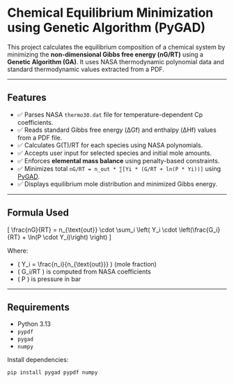 # Chemical Equilibrium Minimization using Genetic Algorithm (PyGAD)

This project calculates the equilibrium composition of a chemical system by minimizing the **non-dimensional Gibbs free energy (nG/RT)** using a **Genetic Algorithm (GA)**. It uses NASA thermodynamic polynomial data and standard thermodynamic values extracted from a PDF.

---

## Features

- ✅ Parses NASA `thermo30.dat` file for temperature-dependent Cp coefficients.
- ✅ Reads standard Gibbs free energy (ΔGf) and enthalpy (ΔHf) values from a PDF file.
- ✅ Calculates G(T)/RT for each species using NASA polynomials.
- ✅ Accepts user input for selected species and initial mole amounts.
- ✅ Enforces **elemental mass balance** using penalty-based constraints.
- ✅ Minimizes total `nG/RT = n_out * ∑[Yi * (G/RT + ln(P * Yi))]` using [PyGAD](https://github.com/ahmedfgad/GeneticAlgorithmPython).
- ✅ Displays equilibrium mole distribution and minimized Gibbs energy.

---

## Formula Used

\[
\frac{nG}{RT} = n_{\text{out}} \cdot \sum_i \left( Y_i \cdot \left(\frac{G_i}{RT} + \ln(P \cdot Y_i)\right) \right)
\]

Where:
- \( Y_i = \frac{n_i}{n_{\text{out}}} \) (mole fraction)
- \( G_i/RT \) is computed from NASA coefficients
- \( P \) is pressure in bar

---

## Requirements

- Python 3.13
- `pypdf`
- `pygad`
- `numpy`

Install dependencies:

```bash
pip install pygad pypdf numpy
